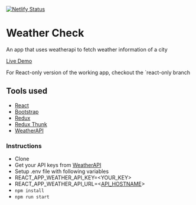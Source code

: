 [![Netlify Status](https://api.netlify.com/api/v1/badges/fbedfdd7-bc93-412e-93cf-03bb040bda2b/deploy-status)](https://app.netlify.com/sites/weather-check-gh/deploys)

# Weather Check

An app that uses weatherapi to fetch weather information of a city 
 
[Live Demo](https://weather-check-gh.netlify.app/)

For React-only version of the working app, checkout the `react-only  branch


## Tools used

- [React](https://reactjs.org/)
- [Bootstrap](https://getbootstrap.com/)
- [Redux](https://redux.js.org/)
- [Redux Thunk](https://github.com/reduxjs/redux-thunk)
- [WeatherAPI](https://www.weatherapi.com/)

### Instructions
- Clone
- Get your API keys from [WeatherAPI](https://www.weatherapi.com/)
- Setup .env file with following variables
 - REACT_APP_WEATHER_API_KEY=<YOUR_KEY>
 - REACT_APP_WEATHER_API_URL=<[API_HOSTNAME](https://api.weatherapi.com/v1/current.json)>
- `npm install`
- `npm run start` 
